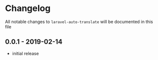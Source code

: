 # Changelog

All notable changes to `laravel-auto-translate` will be documented in this file

## 0.0.1 - 2019-02-14

- initial release

